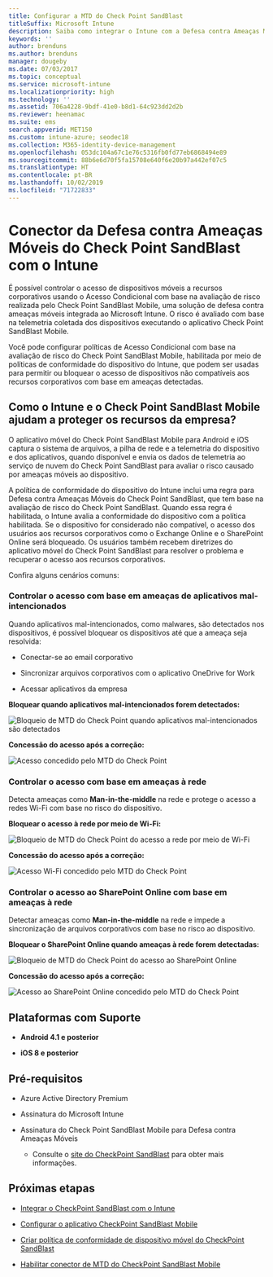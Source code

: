 ```yaml
---
title: Configurar a MTD do Check Point SandBlast
titleSuffix: Microsoft Intune
description: Saiba como integrar o Intune com a Defesa contra Ameaças Móveis do Check Point SandBlast para controlar o acesso de dispositivos móveis aos recursos corporativos.
keywords: ''
author: brenduns
ms.author: brenduns
manager: dougeby
ms.date: 07/03/2017
ms.topic: conceptual
ms.service: microsoft-intune
ms.localizationpriority: high
ms.technology: ''
ms.assetid: 706a4228-9bdf-41e0-b8d1-64c923dd2d2b
ms.reviewer: heenamac
ms.suite: ems
search.appverid: MET150
ms.custom: intune-azure; seodec18
ms.collection: M365-identity-device-management
ms.openlocfilehash: 053dc104a67c1e76c5316fb0fd77eb6868494e89
ms.sourcegitcommit: 88b6e6d70f5fa15708e640f6e20b97a442ef07c5
ms.translationtype: HT
ms.contentlocale: pt-BR
ms.lasthandoff: 10/02/2019
ms.locfileid: "71722833"
---
```

# <a name="check-point-sandblast-mobile-threat-defense-connector-with-intune"></a>Conector da Defesa contra Ameaças Móveis do Check Point SandBlast com o Intune

É possível controlar o acesso de dispositivos móveis a recursos corporativos usando o Acesso Condicional com base na avaliação de risco realizada pelo Check Point SandBlast Mobile, uma solução de defesa contra ameaças móveis integrada ao Microsoft Intune. O risco é avaliado com base na telemetria coletada dos dispositivos executando o aplicativo Check Point SandBlast Mobile.

Você pode configurar políticas de Acesso Condicional com base na avaliação de risco do Check Point SandBlast Mobile, habilitada por meio de políticas de conformidade do dispositivo do Intune, que podem ser usadas para permitir ou bloquear o acesso de dispositivos não compatíveis aos recursos corporativos com base em ameaças detectadas.

## <a name="how-do-intune-and-check-point-sandblast-mobile-help-protect-your-company-resources"></a>Como o Intune e o Check Point SandBlast Mobile ajudam a proteger os recursos da empresa?

O aplicativo móvel do Check Point SandBlast Mobile para Android e iOS captura o sistema de arquivos, a pilha de rede e a telemetria do dispositivo e dos aplicativos, quando disponível e envia os dados de telemetria ao serviço de nuvem do Check Point SandBlast para avaliar o risco causado por ameaças móveis ao dispositivo.

A política de conformidade do dispositivo do Intune inclui uma regra para Defesa contra Ameaças Móveis do Check Point SandBlast, que tem base na avaliação de risco do Check Point SandBlast. Quando essa regra é habilitada, o Intune avalia a conformidade do dispositivo com a política habilitada. Se o dispositivo for considerado não compatível, o acesso dos usuários aos recursos corporativos como o Exchange Online e o SharePoint Online será bloqueado. Os usuários também recebem diretrizes do aplicativo móvel do Check Point SandBlast para resolver o problema e recuperar o acesso aos recursos corporativos.

<!-- ## Sample scenarios 
closing syntax for comment above is missing. Please insert closing syntax at intended location. -->

Confira alguns cenários comuns:

### <a name="control-access-based-on-threats-from-malicious-apps"></a>Controlar o acesso com base em ameaças de aplicativos mal-intencionados

Quando aplicativos mal-intencionados, como malwares, são detectados nos dispositivos, é possível bloquear os dispositivos até que a ameaça seja resolvida:

- Conectar-se ao email corporativo

- Sincronizar arquivos corporativos com o aplicativo OneDrive for Work

- Acessar aplicativos da empresa

**Bloquear quando aplicativos mal-intencionados forem detectados:**

![Bloqueio de MTD do Check Point quando aplicativos mal-intencionados são detectados](./media/checkpoint-sandblast-mobile-mobile-threat-defense-connector/checkpoint-MTD-2.PNG)

**Concessão do acesso após a correção:**

![Acesso concedido pelo MTD do Check Point](./media/checkpoint-sandblast-mobile-mobile-threat-defense-connector/checkpoint-MTD-3.PNG)

### <a name="control-access-based-on-threat-to-network"></a>Controlar o acesso com base em ameaças à rede

Detecta ameaças como **Man-in-the-middle** na rede e protege o acesso a redes Wi-Fi com base no risco do dispositivo.

**Bloquear o acesso à rede por meio de Wi-Fi:**

![Bloqueio de MTD do Check Point do acesso a rede por meio de Wi-Fi](./media/checkpoint-sandblast-mobile-mobile-threat-defense-connector/checkpoint-MTD-4.PNG)

**Concessão do acesso após a correção:**

![Acesso Wi-Fi concedido pelo MTD do Check Point](./media/checkpoint-sandblast-mobile-mobile-threat-defense-connector/checkpoint-MTD-5.PNG)

### <a name="control-access-to-sharepoint-online-based-on-threat-to-network"></a>Controlar o acesso ao SharePoint Online com base em ameaças à rede

Detectar ameaças como **Man-in-the-middle** na rede e impede a sincronização de arquivos corporativos com base no risco ao dispositivo.

**Bloquear o SharePoint Online quando ameaças à rede forem detectadas:**

![Bloqueio de MTD do Check Point do acesso ao SharePoint Online](./media/checkpoint-sandblast-mobile-mobile-threat-defense-connector/checkpoint-MTD-6.PNG)

**Concessão do acesso após a correção:**

![Acesso ao SharePoint Online concedido pelo MTD do Check Point](./media/checkpoint-sandblast-mobile-mobile-threat-defense-connector/checkpoint-MTD-7.PNG)

## <a name="supported-platforms"></a>Plataformas com Suporte

- **Android 4.1 e posterior**

- **iOS 8 e posterior**

## <a name="pre-requisites"></a>Pré-requisitos

- Azure Active Directory Premium

- Assinatura do Microsoft Intune

- Assinatura do Check Point SandBlast Mobile para Defesa contra Ameaças Móveis
  - Consulte o [site do CheckPoint SandBlast](https://www.checkpoint.com/) para obter mais informações.

## <a name="next-steps"></a>Próximas etapas

- [Integrar o CheckPoint SandBlast com o Intune](checkpoint-sandblast-mobile-mtd-connector-integration.md)

- [Configurar o aplicativo CheckPoint SandBlast Mobile](mtd-apps-ios-app-configuration-policy-add-assign.md)

- [Criar política de conformidade de dispositivo móvel do CheckPoint SandBlast](mtd-device-compliance-policy-create.md)

- [Habilitar conector de MTD do CheckPoint SandBlast Mobile](mtd-connector-enable.md)
